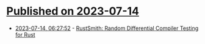 # [Published on 2023-07-14](index.md)

* [2023-07-14, 06:27:52](https://lobste.rs/s/stt72t/rustsmith_random_differential_compiler) - [RustSmith: Random Differential Compiler Testing for Rust](https://www.doc.ic.ac.uk/~afd/homepages/papers/pdfs/2023/ISSTA-tool.pdf)
